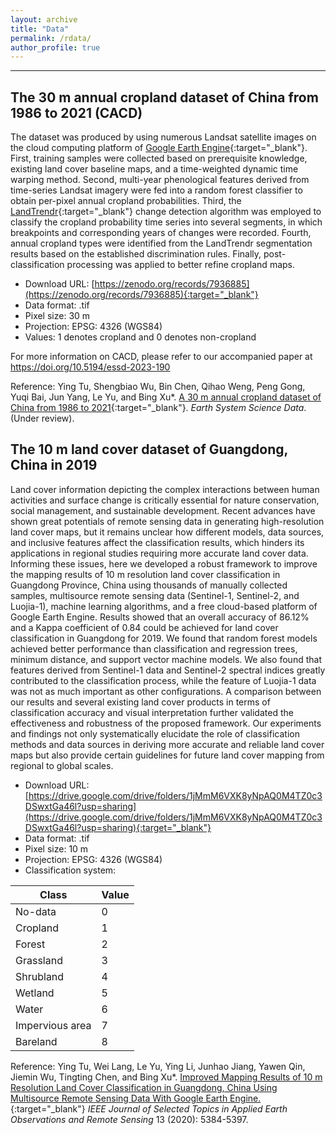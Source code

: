 ```yaml
---
layout: archive
title: "Data"
permalink: /rdata/
author_profile: true
---
```


-----------------------------------------------------------------

The 30 m annual cropland dataset of China from 1986 to 2021 (CACD)
-----

The dataset was produced by using numerous Landsat satellite images on the cloud computing platform of [Google Earth Engine](https://earthengine.google.com/){:target="_blank"}. First, training samples were collected based on prerequisite knowledge, existing land cover baseline maps, and a time-weighted dynamic time warping method. Second, multi-year phenological features derived from time-series Landsat imagery were fed into a random forest classifier to obtain per-pixel annual cropland probabilities. Third, the [LandTrendr](https://emapr.github.io/LT-GEE/landtrendr.html){:target="_blank"} change detection algorithm was employed to classify the cropland probability time series into several segments, in which breakpoints and corresponding years of changes were recorded. Fourth, annual cropland types were identified from the LandTrendr segmentation results based on the established discrimination rules. Finally, post-classification processing was applied to better refine cropland maps.

* Download URL: [https://zenodo.org/records/7936885](https://zenodo.org/records/7936885){:target="_blank"}
* Data format: .tif
* Pixel size: 30 m
* Projection: EPSG: 4326 (WGS84)
* Values: 1 denotes cropland and 0 denotes non-cropland

For more information on CACD, please refer to our accompanied paper at https://doi.org/10.5194/essd-2023-190

Reference: Ying Tu, Shengbiao Wu, Bin Chen, Qihao Weng, Peng Gong, Yuqi Bai, Jun Yang, Le Yu, and Bing Xu\*. [A 30 m annual cropland dataset of China from 1986 to 2021](https://doi.org/10.5194/essd-2023-190){:target="_blank"}. *Earth System Science Data*. (Under review).


The 10 m land cover dataset of Guangdong, China in 2019
-----

Land cover information depicting the complex interactions between human activities and surface change is critically essential for nature conservation, social management, and sustainable development. Recent advances have shown great potentials of remote sensing data in generating high-resolution land cover maps, but it remains unclear how different models, data sources, and inclusive features affect the classification results, which hinders its applications in regional studies requiring more accurate land cover data. Informing these issues, here we developed a robust framework to improve the mapping results of 10 m resolution land cover classification in Guangdong Province, China using thousands of manually collected samples, multisource remote sensing data (Sentinel-1, Sentinel-2, and Luojia-1), machine learning algorithms, and a free cloud-based platform of Google Earth Engine. Results showed that an overall accuracy of 86.12% and a Kappa coefficient of 0.84 could be achieved for land cover classification in Guangdong for 2019. We found that random forest models achieved better performance than classification and regression trees, minimum distance, and support vector machine models. We also found that features derived from Sentinel-1 data and Sentinel-2 spectral indices greatly contributed to the classification process, while the feature of Luojia-1 data was not as much important as other configurations. A comparison between our results and several existing land cover products in terms of classification accuracy and visual interpretation further validated the effectiveness and robustness of the proposed framework. Our experiments and findings not only systematically elucidate the role of classification methods and data sources in deriving more accurate and reliable land cover maps but also provide certain guidelines for future land cover mapping from regional to global scales.


* Download URL: [https://drive.google.com/drive/folders/1jMmM6VXK8yNpAQ0M4TZ0c3DSwxtGa46l?usp=sharing](https://drive.google.com/drive/folders/1jMmM6VXK8yNpAQ0M4TZ0c3DSwxtGa46l?usp=sharing){:target="_blank"}
* Data format: .tif
* Pixel size: 10 m
* Projection: EPSG: 4326 (WGS84)
* Classification system:

| Class            | Value  |
|     --------     | ------ |
| No-data          | 0      |
| Cropland         | 1      |
| Forest           | 2      |
| Grassland        | 3      |
| Shrubland        | 4      |
| Wetland          | 5      |
| Water            | 6      |
| Impervious area  | 7      |
| Bareland         | 8      |

Reference: Ying Tu, Wei Lang, Le Yu, Ying Li, Junhao Jiang, Yawen Qin, Jiemin Wu, Tingting Chen, and Bing Xu\*. [Improved Mapping Results of 10 m Resolution Land Cover Classification in Guangdong, China Using Multisource Remote Sensing Data With Google Earth Engine.](https://ieeexplore.ieee.org/document/9187534){:target="_blank"} *IEEE Journal of Selected Topics in Applied Earth Observations and Remote Sensing* 13 (2020): 5384-5397.

